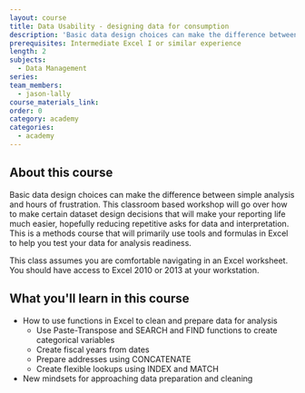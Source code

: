 ```yaml
---
layout: course
title: Data Usability - designing data for consumption
description: 'Basic data design choices can make the difference between simple analysis and hours of frustration. This classroom based workshop will go over how to make certain dataset design decisions that will make your reporting life much easier, hopefully reducing repetitive asks for data and interpretation.'
prerequisites: Intermediate Excel I or similar experience
length: 2
subjects:
  - Data Management
series:
team_members:
  - jason-lally
course_materials_link:
order: 0
category: academy
categories:
  - academy
---
```



## About this course

Basic data design choices can make the difference between simple analysis and hours of frustration. This classroom based workshop will go over how to make certain dataset design decisions that will make your reporting life much easier, hopefully reducing repetitive asks for data and interpretation. This is a methods course that will primarily use tools and formulas in Excel to help you test your data for analysis readiness.

This class assumes you are comfortable navigating in an Excel worksheet. You should have access to Excel 2010 or 2013 at your workstation.

## What you'll learn in this course
- How to use functions in Excel to clean and prepare data for analysis
	- Use Paste-Transpose and SEARCH and FIND functions to create categorical variables
	- Create fiscal years from dates
	- Prepare addresses using CONCATENATE
	- Create flexible lookups using INDEX and MATCH
- New mindsets for approaching data preparation and cleaning

